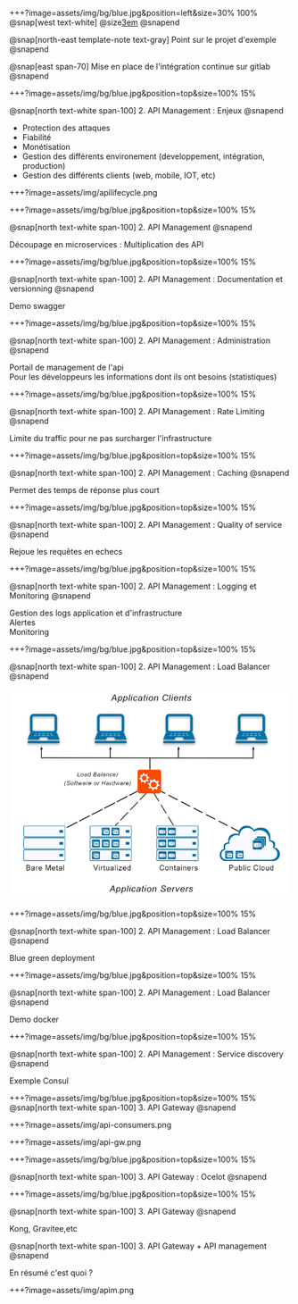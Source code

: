 +++?image=assets/img/bg/blue.jpg&position=left&size=30% 100%
@snap[west text-white]
@size[3em](1.)
@snapend

@snap[north-east template-note text-gray]
Point sur le projet d'exemple 
@snapend

@snap[east span-70]
Mise en place de l'intégration continue sur gitlab 
@snapend


+++?image=assets/img/bg/blue.jpg&position=top&size=100% 15%

@snap[north text-white span-100]
2. API Management : Enjeux
@snapend

- Protection des attaques
- Fiabilité 
- Monétisation
- Gestion des différents environement (developpement, intégration, production)
- Gestion des différents clients (web, mobile, IOT, etc)

+++?image=assets/img/apilifecycle.png

+++?image=assets/img/bg/blue.jpg&position=top&size=100% 15%

@snap[north text-white span-100]
2. API Management 
@snapend

Découpage en microservices : Multiplication des API 

+++?image=assets/img/bg/blue.jpg&position=top&size=100% 15%

@snap[north text-white span-100]
2. API Management : Documentation et versionning
@snapend

Demo swagger 

+++?image=assets/img/bg/blue.jpg&position=top&size=100% 15%

@snap[north text-white span-100]
2. API Management : Administration
@snapend

Portail de management de l'api<br/>
Pour les développeurs les informations dont ils ont besoins (statistiques)

+++?image=assets/img/bg/blue.jpg&position=top&size=100% 15%

@snap[north text-white span-100]
2. API Management : Rate Limiting
@snapend

Limite du traffic pour ne pas surcharger l'infrastructure

+++?image=assets/img/bg/blue.jpg&position=top&size=100% 15%

@snap[north text-white span-100]
2. API Management : Caching
@snapend

Permet des temps de réponse plus court<br/>

+++?image=assets/img/bg/blue.jpg&position=top&size=100% 15%

@snap[north text-white span-100]
2. API Management : Quality of service
@snapend

Rejoue les requêtes en echecs 

+++?image=assets/img/bg/blue.jpg&position=top&size=100% 15%

@snap[north text-white span-100]
2. API Management : Logging et Monitoring
@snapend

Gestion des logs application et d'infrastructure<br/>
Alertes<br/>
Monitoring

+++?image=assets/img/bg/blue.jpg&position=top&size=100% 15%

@snap[north text-white span-100]
2. API Management : Load Balancer
@snapend

![alt Text](assets/img/load-balancer.png)

+++?image=assets/img/bg/blue.jpg&position=top&size=100% 15%

@snap[north text-white span-100]
2. API Management : Load Balancer
@snapend

Blue green deployment 

+++?image=assets/img/bg/blue.jpg&position=top&size=100% 15%

@snap[north text-white span-100]
2. API Management : Load Balancer
@snapend

Demo docker 

+++?image=assets/img/bg/blue.jpg&position=top&size=100% 15%

@snap[north text-white span-100]
2. API Management : Service discovery
@snapend

Exemple Consul

+++?image=assets/img/bg/blue.jpg&position=top&size=100% 15%
@snap[north text-white span-100]
3. API Gateway 
@snapend

+++?image=assets/img/api-consumers.png

+++?image=assets/img/api-gw.png

+++?image=assets/img/bg/blue.jpg&position=top&size=100% 15%

@snap[north text-white span-100]
3. API Gateway : Ocelot 
@snapend

+++?image=assets/img/bg/blue.jpg&position=top&size=100% 15%

@snap[north text-white span-100]
3. API Gateway
@snapend

Kong, Gravitee,etc


@snap[north text-white span-100]
3. API Gateway + API management 
@snapend

En résumé c'est quoi ? 

+++?image=assets/img/apim.png

